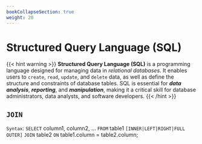 ```yaml
---
bookCollapseSection: true
weight: 20
---
```


# Structured Query Language (SQL)

{{< hint warning >}}
**Structured Query Language (SQL)** is a programming language designed for managing data in *relational databases*. It enables users to `create`, `read`, `update`, and `delete` data, as well as define the structure and constraints of database tables. SQL is essential for ***data analysis***, ***reporting***, and ***manipulation***, making it a critical skill for database administrators, data analysts, and software developers.
{{< /hint >}}

## `JOIN`

`Syntax`: `SELECT` column1, column2, ... `FROM` table1 `[INNER|LEFT|RIGHT|FULL OUTER]` `JOIN` table2 `ON` table1.column = table2.column;